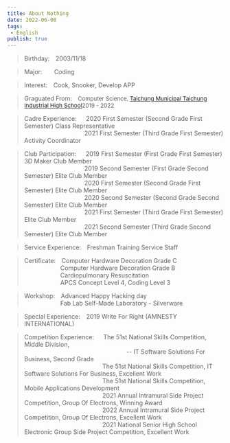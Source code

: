 ```yaml
---
title: About Nothing
date: 2022-06-08
tags: 
 - English
publish: true
---
```


> Birthday:&emsp;2003/11/18

> Major:&emsp;&emsp;Coding

> Interest:&emsp;Cook, Snooker, Develop APP

> Graguated From:&emsp;<font size="2">Computer Science, [Taichung Municipal Taichung Industrial High School](https://w3.tcivs.tc.edu.tw/)2019 - 2022</font>

> Cadre Experience:&emsp;&nbsp;&nbsp;2020 First Semester (Second Grade First Semester) Class Representative<br/>
&emsp;&emsp;&emsp;&emsp;&emsp;&emsp;&emsp;&emsp;&emsp;&emsp;2021 First Semester (Third Grade First Semester) Activity Coordinator

> Club Participation:&emsp;&nbsp;&nbsp;2019 First Semester (First Grade First Semester) 3D Maker Club Member<br />
&emsp;&emsp;&emsp;&emsp;&emsp;&emsp;&emsp;&emsp;&emsp;&emsp;2019 Second Semester (First Grade Second Semester) Elite Club Member<br />
&emsp;&emsp;&emsp;&emsp;&emsp;&emsp;&emsp;&emsp;&emsp;&emsp;2020 First Semester (Second Grade First Semester) Elite Club Member<br />
&emsp;&emsp;&emsp;&emsp;&emsp;&emsp;&emsp;&emsp;&emsp;&emsp;2020 Second Semester (Second Grade Second Semester) Elite Club Member<br />
&emsp;&emsp;&emsp;&emsp;&emsp;&emsp;&emsp;&emsp;&emsp;&emsp;2021 First Semester (Third Grade First Semester) Elite Club Member<br />
&emsp;&emsp;&emsp;&emsp;&emsp;&emsp;&emsp;&emsp;&emsp;&emsp;2021 Second Semester (Third Grade Second Semester) Elite Club Member

> Service Experience:&emsp;Freshman Training Service Staff    

> Certificate:&emsp;Computer Hardware Decoration Grade C<br/>
&emsp;&emsp;&emsp;&emsp;&emsp;&emsp;Computer Hardware Decoration Grade B<br/>
&emsp;&emsp;&emsp;&emsp;&emsp;&emsp;Cardiopulmonary Resuscitation<br/>
&emsp;&emsp;&emsp;&emsp;&emsp;&emsp;APCS Concept Level 4, Coding Level 3

> Workshop:&emsp;Advanced Happy Hacking day<br/>
&emsp;&emsp;&emsp;&emsp;&emsp;&emsp;Fab Lab Self-Made Laboratory - Silverware

> Special Experience:&emsp;2019 Write For Right (AMNESTY INTERNATIONAL)

> Competition Experience:&emsp;&nbsp;&nbsp;The 51st National Skills Competition, Middle Division,<br/>
&emsp;&emsp;&emsp;&emsp;&emsp;&emsp;&emsp;&emsp;&emsp;&emsp;&emsp;&emsp;&emsp;&emsp;&emsp;&emsp;&emsp;-- IT Software Solutions For Business, Second Grade<br />
&emsp;&emsp;&emsp;&emsp;&emsp;&emsp;&emsp;&emsp;&emsp;&emsp;&emsp;&emsp;&emsp;The 51st National Skills Competition, IT Software Solutions For Business, Excellent Work<br />
&emsp;&emsp;&emsp;&emsp;&emsp;&emsp;&emsp;&emsp;&emsp;&emsp;&emsp;&emsp;&emsp;The 51st National Skills Competition, Mobile Applications Development<br />
&emsp;&emsp;&emsp;&emsp;&emsp;&emsp;&emsp;&emsp;&emsp;&emsp;&emsp;&emsp;&emsp;2021 Annual Intramural Side Project Competition, Group Of Electrons, Winning Award<br />
&emsp;&emsp;&emsp;&emsp;&emsp;&emsp;&emsp;&emsp;&emsp;&emsp;&emsp;&emsp;&emsp;2022 Annual Intramural Side Project Competition, Group Of Electrons, Excellent Work<br />
&emsp;&emsp;&emsp;&emsp;&emsp;&emsp;&emsp;&emsp;&emsp;&emsp;&emsp;&emsp;&emsp;2021 National Senior High School Electronic Group Side Project Competition, Excellent Work<br />